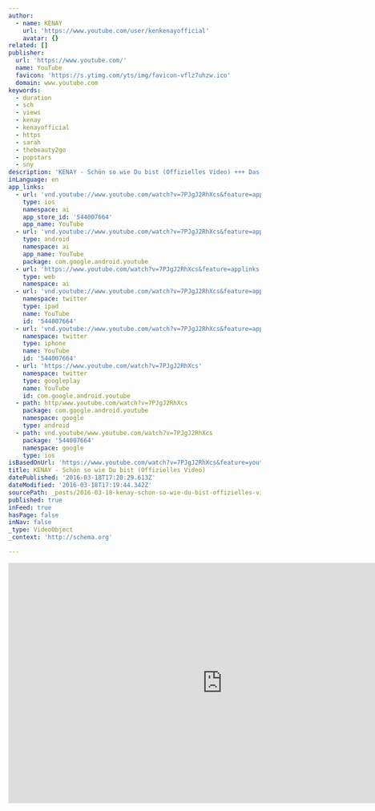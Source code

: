 ```yaml
---
author:
  - name: KENAY
    url: 'https://www.youtube.com/user/kenkenayofficial'
    avatar: {}
related: []
publisher:
  url: 'https://www.youtube.com/'
  name: YouTube
  favicon: 'https://s.ytimg.com/yts/img/favicon-vflz7uhzw.ico'
  domain: www.youtube.com
keywords:
  - duration
  - sch
  - views
  - kenay
  - kenayofficial
  - https
  - sarah
  - thebeauty2go
  - popstars
  - sny
description: 'KENAY - Schön so wie Du bist (Offizielles Video) +++ Das neue Album "Rot & Blau" erscheint am 25.03. +++ Producer: http://www.thunderbergfilms.com/ http://www.flourishandmultiply.com/ Executive Producer: Madina Saleh & Kenay Director / Editor: Jonas Stärk & Kenay Director of Photography: Garth von Glehn Steady Camera: Daniele Napolitano 1st Camera Assistant: Brandon Woolfolk DANKE AN ALLE MITWIRKENDEN YOUTUBER!!!'
inLanguage: en
app_links:
  - url: 'vnd.youtube://www.youtube.com/watch?v=7PJgJ2RhXcs&feature=applinks'
    type: ios
    namespace: ai
    app_store_id: '544007664'
    app_name: YouTube
  - url: 'vnd.youtube://www.youtube.com/watch?v=7PJgJ2RhXcs&feature=applinks'
    type: android
    namespace: ai
    app_name: YouTube
    package: com.google.android.youtube
  - url: 'https://www.youtube.com/watch?v=7PJgJ2RhXcs&feature=applinks'
    type: web
    namespace: ai
  - url: 'vnd.youtube://www.youtube.com/watch?v=7PJgJ2RhXcs&feature=applinks'
    namespace: twitter
    type: ipad
    name: YouTube
    id: '544007664'
  - url: 'vnd.youtube://www.youtube.com/watch?v=7PJgJ2RhXcs&feature=applinks'
    namespace: twitter
    type: iphone
    name: YouTube
    id: '544007664'
  - url: 'https://www.youtube.com/watch?v=7PJgJ2RhXcs'
    namespace: twitter
    type: googleplay
    name: YouTube
    id: com.google.android.youtube
  - path: http/www.youtube.com/watch?v=7PJgJ2RhXcs
    package: com.google.android.youtube
    namespace: google
    type: android
  - path: vnd.youtube/www.youtube.com/watch?v=7PJgJ2RhXcs
    package: '544007664'
    namespace: google
    type: ios
isBasedOnUrl: 'https://www.youtube.com/watch?v=7PJgJ2RhXcs&feature=youtu.be'
title: KENAY - Schön so wie Du bist (Offizielles Video)
datePublished: '2016-03-18T17:20:29.613Z'
dateModified: '2016-03-18T17:19:44.342Z'
sourcePath: _posts/2016-03-18-kenay-schon-so-wie-du-bist-offizielles-video.md
published: true
inFeed: true
hasPage: false
inNav: false
_type: VideoObject
_context: 'http://schema.org'

---
```

<iframe src="https://cdn.embedly.com/widgets/media.html?src=https%3A%2F%2Fwww.youtube.com%2Fembed%2F7PJgJ2RhXcs%3Ffeature%3Doembed&amp;url=https%3A%2F%2Fwww.youtube.com%2Fwatch%3Fv%3D7PJgJ2RhXcs%26feature%3Dyoutu.be&amp;image=https%3A%2F%2Fi.ytimg.com%2Fvi%2F7PJgJ2RhXcs%2Fhqdefault.jpg&amp;key=b7d04c9b404c499eba89ee7072e1c4f7&amp;type=text%2Fhtml&amp;schema=youtube" width="854" height="480" scrolling="no" frameborder="0" allowfullscreen="allowfullscreen" style=""></iframe>